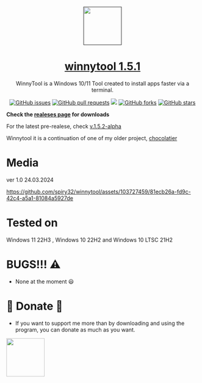 <p align="center">
 <a href=""><img color="white" width="100px" src="https://imgs.search.brave.com/T_C1euQnUxt5VVIc6xg-hx54Dq1F-jZ2U1eTcpcNtYE/rs:fit:860:0:0/g:ce/aHR0cHM6Ly93d3cu/cG5nYWxsLmNvbS93/cC1jb250ZW50L3Vw/bG9hZHMvMi9XaW5k/b3dzLUxvZ28ucG5n" /></a>
 <a href=""><h1 align="center">winnytool 1.5.1</h1></a>
 <p align="center">WinnyTool is a Windows 10/11 Tool created to install apps faster via a terminal.</p>
</p>


<p class="buttons" align="center">
 <a href="https://github.com/spiry32/winnytool/issues"><img alt="GitHub issues" src="https://img.shields.io/github/issues/spiry32/winnytool?style=flat-square&label=Issues" /></a>
 <a href="https://github.com/spiry32/winnytool/pulls"><img alt="GitHub pull requests" src="https://img.shields.io/github/issues-pr/himdek/Windows-Activator?style=flat-square&label=Pull%20requests" /></a>
 <a href="https://github.com/spiry32/winnytool/tree/main/winnycode"><img src="https://img.shields.io/badge/GitHub-View%20sourcecode-blue?style=flat-square&logo=github&color=blueviolet" /></a>
 <a href="https://github.com/spiry32/winnytool/forks"><img alt="GitHub forks" src="https://img.shields.io/github/forks/spiry32/winnytool?style=flat-square&label=Forks" /></a>
 <a href="https://github.com/spiry32/winnytool/stargazers"><img alt="GitHub stars" src="https://img.shields.io/github/stars/spiry32/winnytool?style=flat-square&label=Stars" /></a>
</p>


**Check the [realeses page](https://github.com/spiry32/winnytool/releases) for downloads**

For the latest pre-realese, check [v.1.5.2-alpha](https://github.com/spiry32/winnytool/releases/tag/v.1.5.2-alpha) 

Winnytool it is a continuation of one of my older project, [chocolatier](https://github.com/spiry32/chocolatier)
# Media
ver 1.0 24.03.2024

https://github.com/spiry32/winnytool/assets/103727459/81ecb26a-fd9c-42c4-a5a1-81084a5927de
# Tested on

 Windows 11 22H3 , Windows 10 22H2 and Windows 10 LTSC 21H2
 
# BUGS!!! ⚠️
* None at the moment 😃

# 💸 Donate 💸

* If you want to support me more than by downloading and using the program, you can donate as much as you want.

 <a href="https://www.paypal.me/alexyt25"><img color="white" width="100px" src="https://imgur.com/QqDkpts.png" /></a>

